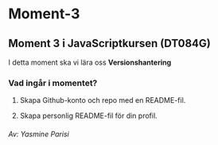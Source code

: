 # Moment-3

## Moment 3 i JavaScriptkursen (DT084G) 
I detta moment ska vi lära oss **Versionshantering**

### Vad ingår i momentet?
1. Skapa Github-konto och repo med en README-fil.

2. Skapa personlig README-fil för din profil.




###### Av: Yasmine Parisi
